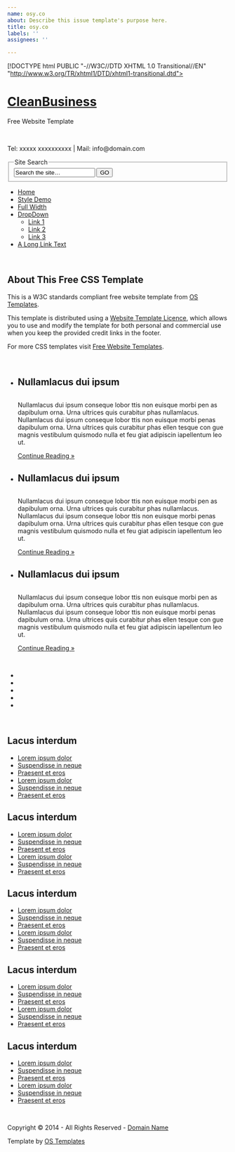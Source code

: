 ```yaml
---
name: osy.co
about: Describe this issue template's purpose here.
title: osy.co
labels: ''
assignees: ''

---
```


[!DOCTYPE html PUBLIC "-//W3C//DTD XHTML 1.0 Transitional//EN" "http://www.w3.org/TR/xhtml1/DTD/xhtml1-transitional.dtd">
<!--
Template Name: CleanBusiness
Author: <a href="http://www.os-templates.com/">OS Templates</a>
Author URI: http://www.os-templates.com/
Licence: Free to use under our free template licence terms
Licence URI: http://www.os-templates.com/template-terms
-->
<html xmlns="http://www.w3.org/1999/xhtml">
<head>
  <title>CleanBusiness</title>
  <meta http-equiv="Content-Type" content="text/html; charset=iso-8859-1" />
  <link rel="stylesheet" href="layout/styles/layout.css" type="text/css" />
</head>
<body id="top">
  <div class="wrapper">
    <!-- ####################################################################################################### -->
    <div id="header">
      <div class="fl_left">
        <h1><a href="#">CleanBusiness</a></h1>
        <p>
          Free Website Template
        </p>
      </div>
      <div class="fl_right">
        <a href="#"><img src="images/demo/468x60.gif" alt="" /></a>
      </div>
      <br class="clear" />
    </div>
    <!-- ####################################################################################################### -->
    <div id="topbar">
      <div class="fl_left">
        <p>
          Tel: xxxxx xxxxxxxxxx | Mail: info@domain.com
        </p>
        <form action="#" method="post">
          <fieldset>
            <legend>Site Search</legend>
            <input type="text" value="Search the site&hellip;" onfocus="this.value=(this.value=='Search the site&hellip;')? '' : this.value ;" />
            <input type="submit" name="go" id="go" value="GO" />
          </fieldset>
        </form>
      </div>
      <div id="topnav">
        <ul>
          <li class="active"><a href="index.html">Home</a></li>
          <li><a href="pages/style-demo.html">Style Demo</a></li>
          <li><a href="pages/full-width.html">Full Width</a></li>
          <li><a href="#">DropDown</a>
            <ul>
              <li><a href="#">Link 1</a></li>
              <li><a href="#">Link 2</a></li>
              <li><a href="#">Link 3</a></li>
            </ul>
          </li>
          <li class="last"><a href="#">A Long Link Text</a></li>
        </ul>
      </div>
      <br class="clear" />
    </div>
    <!-- ####################################################################################################### -->
    <div id="intro">
      <div class="fl_left">
        <a href="#"><img src="images/demo/360x330.gif" alt="" /></a>
      </div>
      <div class="fl_right">
        <h2>About This Free CSS Template</h2>
        <p>
          This is a W3C standards compliant free website template from <a href="http://www.os-templates.com/">OS Templates</a>.
        </p>
        <p>
          This template is distributed using a <a href="http://www.os-templates.com/template-terms">Website Template Licence</a>, which allows you to use and modify the template for both personal and commercial use when you keep the provided credit links in the footer.
        </p>
        <p>
          For more CSS templates visit <a href="http://www.os-templates.com/">Free Website Templates</a>.
        </p>
      </div>
      <br class="clear" />
    </div>
    <!-- ####################################################################################################### -->
    <div id="homecontent">
      <ul>
        <li>
          <h2>Nullamlacus dui ipsum</h2>
          <img class="imgl" src="images/demo/60x60.gif" alt="" />
          <p>
            Nullamlacus dui ipsum conseque lobor ttis non euisque morbi pen as dapibulum orna. Urna ultrices quis curabitur phas nullamlacus. Nullamlacus dui ipsum conseque lobor ttis non euisque morbi penas dapibulum orna. Urna ultrices quis curabitur phas ellen tesque con gue magnis vestibulum quismodo nulla et feu giat adipiscin iapellentum leo ut.
          </p>
          <p class="readmore">
            <a href="#">Continue Reading &raquo;</a>
          </p>
        </li>
        <li>
          <h2>Nullamlacus dui ipsum</h2>
          <img class="imgl" src="images/demo/60x60.gif" alt="" />
          <p>
            Nullamlacus dui ipsum conseque lobor ttis non euisque morbi pen as dapibulum orna. Urna ultrices quis curabitur phas nullamlacus. Nullamlacus dui ipsum conseque lobor ttis non euisque morbi penas dapibulum orna. Urna ultrices quis curabitur phas ellen tesque con gue magnis vestibulum quismodo nulla et feu giat adipiscin iapellentum leo ut.
          </p>
          <p class="readmore">
            <a href="#">Continue Reading &raquo;</a>
          </p>
        </li>
        <li class="last">
          <h2>Nullamlacus dui ipsum</h2>
          <img class="imgl" src="images/demo/60x60.gif" alt="" />
          <p>
            Nullamlacus dui ipsum conseque lobor ttis non euisque morbi pen as dapibulum orna. Urna ultrices quis curabitur phas nullamlacus. Nullamlacus dui ipsum conseque lobor ttis non euisque morbi penas dapibulum orna. Urna ultrices quis curabitur phas ellen tesque con gue magnis vestibulum quismodo nulla et feu giat adipiscin iapellentum leo ut.
          </p>
          <p class="readmore">
            <a href="#">Continue Reading &raquo;</a>
          </p>
        </li>
      </ul>
      <br class="clear" />
    </div>
    <!-- ####################################################################################################### -->
    <div id="imageline">
      <ul>
        <li><a href="#"><img src="images/demo/174x100.gif" alt="" /></a></li>
        <li><a href="#"><img src="images/demo/174x100.gif" alt="" /></a></li>
        <li><a href="#"><img src="images/demo/174x100.gif" alt="" /></a></li>
        <li><a href="#"><img src="images/demo/174x100.gif" alt="" /></a></li>
        <li class="last"><a href="#"><img src="images/demo/174x100.gif" alt="" /></a></li>
      </ul>
      <br class="clear" />
    </div>
    <!-- ####################################################################################################### -->
    <div id="footer">
      <div class="footbox">
        <h2>Lacus interdum</h2>
        <ul>
          <li><a href="#">Lorem ipsum dolor</a></li>
          <li><a href="#">Suspendisse in neque</a></li>
          <li><a href="#">Praesent et eros</a></li>
          <li><a href="#">Lorem ipsum dolor</a></li>
          <li><a href="#">Suspendisse in neque</a></li>
          <li class="last"><a href="#">Praesent et eros</a></li>
        </ul>
      </div>
      <div class="footbox">
        <h2>Lacus interdum</h2>
        <ul>
          <li><a href="#">Lorem ipsum dolor</a></li>
          <li><a href="#">Suspendisse in neque</a></li>
          <li><a href="#">Praesent et eros</a></li>
          <li><a href="#">Lorem ipsum dolor</a></li>
          <li><a href="#">Suspendisse in neque</a></li>
          <li class="last"><a href="#">Praesent et eros</a></li>
        </ul>
      </div>
      <div class="footbox">
        <h2>Lacus interdum</h2>
        <ul>
          <li><a href="#">Lorem ipsum dolor</a></li>
          <li><a href="#">Suspendisse in neque</a></li>
          <li><a href="#">Praesent et eros</a></li>
          <li><a href="#">Lorem ipsum dolor</a></li>
          <li><a href="#">Suspendisse in neque</a></li>
          <li class="last"><a href="#">Praesent et eros</a></li>
        </ul>
      </div>
      <div class="footbox">
        <h2>Lacus interdum</h2>
        <ul>
          <li><a href="#">Lorem ipsum dolor</a></li>
          <li><a href="#">Suspendisse in neque</a></li>
          <li><a href="#">Praesent et eros</a></li>
          <li><a href="#">Lorem ipsum dolor</a></li>
          <li><a href="#">Suspendisse in neque</a></li>
          <li class="last"><a href="#">Praesent et eros</a></li>
        </ul>
      </div>
      <div class="footbox last">
        <h2>Lacus interdum</h2>
        <ul>
          <li><a href="#">Lorem ipsum dolor</a></li>
          <li><a href="#">Suspendisse in neque</a></li>
          <li><a href="#">Praesent et eros</a></li>
          <li><a href="#">Lorem ipsum dolor</a></li>
          <li><a href="#">Suspendisse in neque</a></li>
          <li class="last"><a href="#">Praesent et eros</a></li>
        </ul>
      </div>
      <br class="clear" />
    </div>
    <!-- ####################################################################################################### -->
    <div id="copyright">
      <p class="fl_left">
        Copyright &copy; 2014 - All Rights Reserved - <a href="#">Domain Name</a>
      </p>
      <p class="fl_right">
        Template by <a target="_blank" href="http://www.os-templates.com/" title="Free Website Templates">OS Templates</a>
      </p>
      <br class="clear" />
    </div>
    <!-- ####################################################################################################### -->
    <br class="clear" />
  </div>
</body>
</html>
